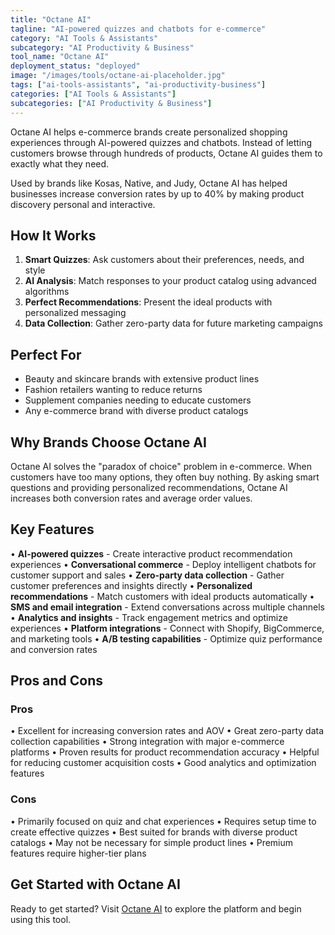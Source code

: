 ```yaml
---
title: "Octane AI"
tagline: "AI-powered quizzes and chatbots for e-commerce"
category: "AI Tools & Assistants"
subcategory: "AI Productivity & Business"
tool_name: "Octane AI"
deployment_status: "deployed"
image: "/images/tools/octane-ai-placeholder.jpg"
tags: ["ai-tools-assistants", "ai-productivity-business"]
categories: ["AI Tools & Assistants"]
subcategories: ["AI Productivity & Business"]
---
```

Octane AI helps e-commerce brands create personalized shopping experiences through AI-powered quizzes and chatbots. Instead of letting customers browse through hundreds of products, Octane AI guides them to exactly what they need.

Used by brands like Kosas, Native, and Judy, Octane AI has helped businesses increase conversion rates by up to 40% by making product discovery personal and interactive.

## How It Works
1. **Smart Quizzes**: Ask customers about their preferences, needs, and style
2. **AI Analysis**: Match responses to your product catalog using advanced algorithms  
3. **Perfect Recommendations**: Present the ideal products with personalized messaging
4. **Data Collection**: Gather zero-party data for future marketing campaigns

## Perfect For
- Beauty and skincare brands with extensive product lines
- Fashion retailers wanting to reduce returns
- Supplement companies needing to educate customers
- Any e-commerce brand with diverse product catalogs

## Why Brands Choose Octane AI
Octane AI solves the "paradox of choice" problem in e-commerce. When customers have too many options, they often buy nothing. By asking smart questions and providing personalized recommendations, Octane AI increases both conversion rates and average order values.

## Key Features

• **AI-powered quizzes** - Create interactive product recommendation experiences
• **Conversational commerce** - Deploy intelligent chatbots for customer support and sales
• **Zero-party data collection** - Gather customer preferences and insights directly
• **Personalized recommendations** - Match customers with ideal products automatically
• **SMS and email integration** - Extend conversations across multiple channels
• **Analytics and insights** - Track engagement metrics and optimize experiences
• **Platform integrations** - Connect with Shopify, BigCommerce, and marketing tools
• **A/B testing capabilities** - Optimize quiz performance and conversion rates

## Pros and Cons

### Pros
• Excellent for increasing conversion rates and AOV
• Great zero-party data collection capabilities
• Strong integration with major e-commerce platforms
• Proven results for product recommendation accuracy
• Helpful for reducing customer acquisition costs
• Good analytics and optimization features

### Cons
• Primarily focused on quiz and chat experiences
• Requires setup time to create effective quizzes
• Best suited for brands with diverse product catalogs
• May not be necessary for simple product lines
• Premium features require higher-tier plans

## Get Started with Octane AI

Ready to get started? Visit [Octane AI](https://www.octaneai.com) to explore the platform and begin using this tool.

